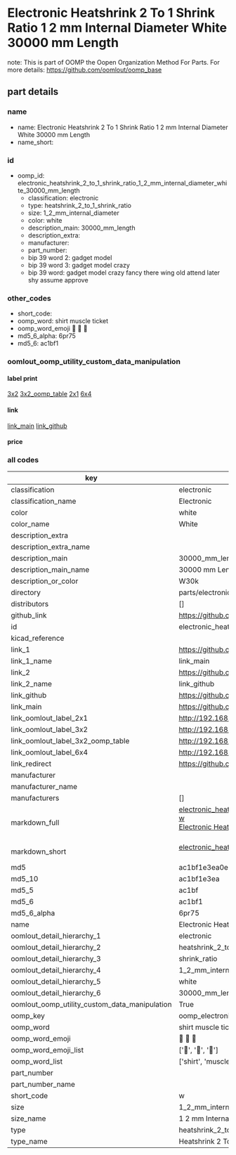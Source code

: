 # Electronic Heatshrink 2 To 1 Shrink Ratio 1 2 mm Internal Diameter White 30000 mm Length  

note: This is part of OOMP the Oopen Organization Method For Parts. For more details: https://github.com/oomlout/oomp_base

##  part details
  







### name
* name: Electronic Heatshrink 2 To 1 Shrink Ratio 1 2 mm Internal Diameter White 30000 mm Length
* name_short: 
### id
* oomp_id: electronic_heatshrink_2_to_1_shrink_ratio_1_2_mm_internal_diameter_white_30000_mm_length
  * classification: electronic
  * type: heatshrink_2_to_1_shrink_ratio
  * size: 1_2_mm_internal_diameter
  * color: white
  * description_main: 30000_mm_length
  * description_extra: 
  * manufacturer: 
  * part_number: 
  * bip 39 word 2: gadget model
  * bip 39 word 3: gadget model crazy
  * bip 39 word: gadget model crazy fancy there wing old attend later shy assume approve

### other_codes
* short_code: 
* oomp_word: shirt muscle ticket
* oomp_word_emoji :shirt: :muscle: :ticket:
* md5_6_alpha: 6pr75
* md5_6: ac1bf1






### oomlout_oomp_utility_custom_data_manipulation
#### label print
[3x2](http://192.168.1.245:1112/?label=oomp%206pr75)
[3x2_oomp_table](http://192.168.1.108:1112/?label=oomp%206pr75)
[2x1](http://192.168.1.242:1112/?label=oomp%206pr75)
[6x4](http://192.168.1.55:1112/?label=oomp%206pr75)    

#### link

[link_main](https://github.com/oomlout/oomlout_oomp_version_1_messy/tree/main/parts/electronic_heatshrink_2_to_1_shrink_ratio_1_2_mm_internal_diameter_white_30000_mm_length) [link_github](https://github.com/oomlout/oomlout_oomp_version_1_messy/tree/main/parts/electronic_heatshrink_2_to_1_shrink_ratio_1_2_mm_internal_diameter_white_30000_mm_length)                             

#### price







### all codes 
| key | value |  
| --- | --- |  
| classification | electronic |  
| classification_name | Electronic |  
| color | white |  
| color_name | White |  
| description_extra |  |  
| description_extra_name |  |  
| description_main | 30000_mm_length |  
| description_main_name | 30000 mm Length |  
| description_or_color | W30k |  
| directory | parts/electronic_heatshrink_2_to_1_shrink_ratio_1_2_mm_internal_diameter_white_30000_mm_length |  
| distributors | [] |  
| github_link | https://github.com/oomlout/oomlout_oomp_part_src/tree/main/parts/electronic_heatshrink_2_to_1_shrink_ratio_1_2_mm_internal_diameter_white_30000_mm_length |  
| id | electronic_heatshrink_2_to_1_shrink_ratio_1_2_mm_internal_diameter_white_30000_mm_length |  
| kicad_reference |  |  
| link_1 | https://github.com/oomlout/oomlout_oomp_version_1_messy/tree/main/parts/electronic_heatshrink_2_to_1_shrink_ratio_1_2_mm_internal_diameter_white_30000_mm_length |  
| link_1_name | link_main |  
| link_2 | https://github.com/oomlout/oomlout_oomp_version_1_messy/tree/main/parts/electronic_heatshrink_2_to_1_shrink_ratio_1_2_mm_internal_diameter_white_30000_mm_length |  
| link_2_name | link_github |  
| link_github | https://github.com/oomlout/oomlout_oomp_version_1_messy/tree/main/parts/electronic_heatshrink_2_to_1_shrink_ratio_1_2_mm_internal_diameter_white_30000_mm_length |  
| link_main | https://github.com/oomlout/oomlout_oomp_version_1_messy/tree/main/parts/electronic_heatshrink_2_to_1_shrink_ratio_1_2_mm_internal_diameter_white_30000_mm_length |  
| link_oomlout_label_2x1 | http://192.168.1.242:1112/?label=oomp%206pr75 |  
| link_oomlout_label_3x2 | http://192.168.1.245:1112/?label=oomp%206pr75 |  
| link_oomlout_label_3x2_oomp_table | http://192.168.1.108:1112/?label=oomp%206pr75 |  
| link_oomlout_label_6x4 | http://192.168.1.55:1112/?label=oomp%206pr75 |  
| link_redirect | https://github.com/oomlout/oomlout_oomp_version_1_messy/tree/main/parts/electronic_heatshrink_2_to_1_shrink_ratio_1_2_mm_internal_diameter_white_30000_mm_length |  
| manufacturer |  |  
| manufacturer_name |  |  
| manufacturers | [] |  
| markdown_full | [electronic_heatshrink_2_to_1_shrink_ratio_1_2_mm_internal_diameter_white_30000_mm_length](none)<br>[w](none)<br>[Electronic Heatshrink 2 To 1 Shrink Ratio 1 2 Mm Internal Diameter White 30000 Mm Length](none)<br><br> |  
| markdown_short | [electronic_heatshrink_2_to_1_shrink_ratio_1_2_mm_internal_diameter_white_30000_mm_length](none)<br><br> |  
| md5 | ac1bf1e3ea0e9343eef0352e65a3a2f5 |  
| md5_10 | ac1bf1e3ea |  
| md5_5 | ac1bf |  
| md5_6 | ac1bf1 |  
| md5_6_alpha | 6pr75 |  
| name | Electronic Heatshrink 2 To 1 Shrink Ratio 1 2 mm Internal Diameter White 30000 mm Length |  
| oomlout_detail_hierarchy_1 | electronic |  
| oomlout_detail_hierarchy_2 | heatshrink_2_to_1 |  
| oomlout_detail_hierarchy_3 | shrink_ratio |  
| oomlout_detail_hierarchy_4 | 1_2_mm_internal_diameter |  
| oomlout_detail_hierarchy_5 | white |  
| oomlout_detail_hierarchy_6 | 30000_mm_length |  
| oomlout_oomp_utility_custom_data_manipulation | True |  
| oomp_key | oomp_electronic_heatshrink_2_to_1_shrink_ratio_1_2_mm_internal_diameter_white_30000_mm_length |  
| oomp_word | shirt muscle ticket |  
| oomp_word_emoji | :shirt: :muscle: :ticket: |  
| oomp_word_emoji_list | [':shirt:', ':muscle:', ':ticket:'] |  
| oomp_word_list | ['shirt', 'muscle', 'ticket'] |  
| part_number |  |  
| part_number_name |  |  
| short_code | w |  
| size | 1_2_mm_internal_diameter |  
| size_name | 1 2 mm Internal Diameter |  
| type | heatshrink_2_to_1_shrink_ratio |  
| type_name | Heatshrink 2 To 1 Shrink Ratio |  
